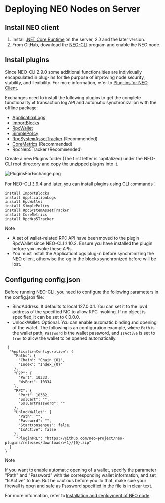 # Deploying NEO Nodes on Server

## Install NEO client

1. Install [.NET Core Runtime](https://www.microsoft.com/net/download/core#/runtime) on the server, 2.0 and the later version.
2. From GitHub, download the [NEO-CLI](https://github.com/neo-project/neo-cli/releases) program and enable the NEO node.

## Install plugins

Since NEO-CLI 2.9.0 some additional functionalities are individually encapsulated in plug-ins for the purpose of improving node security, stability, and flexibility. For more information, refer to [Plug-ins for NEO Client](../../node/plugin.md).

Exchanges need to install the following plugins to get the complete functionality of transaction log API and automatic synchronization with the offline package:

- [ApplicationLogs](https://github.com/neo-project/neo-plugins/releases/download/v2.10.2/ApplicationLogs.zip)
- [ImportBlocks](https://github.com/neo-project/neo-plugins/releases/download/v2.10.2/ImportBlocks.zip)
- [RpcWallet](https://github.com/neo-project/neo-plugins/releases/download/v2.10.2/RpcWallet.zip)
- [SimplePolicy](https://github.com/neo-project/neo-plugins/releases/download/v2.10.0/SimplePolicy.zip)
- [RpcSystemAssetTracker](https://github.com/neo-project/neo-plugins/releases/download/v2.10.2/RpcSystemAssetTracker.zip) (Recommended)
- [CoreMetrics](https://github.com/neo-project/neo-plugins/releases/download/v2.10.2/CoreMetrics.zip) (Recommended)
- [RpcNep5Tracker](https://github.com/neo-project/neo-plugins/tree/master/RpcNep5Tracker) (Recommended)

Create a new Plugins folder (The first letter is capitalized) under the NEO-CLI root directory and copy the unzipped plugins into it. 

![PluginsForExchange.png](C:/neo-project/docfx/docs/assets/PluginsForExchange.png)

For NEO-CLI 2.9.4 and later, you can install plugins using CLI commands：

```
install ImportBlocks
install ApplicationLogs
install RpcWallet
install SimplePolicy
install RpcSystemAssetTracker
install CoreMetrics
install RpcNep5Tracker 
```

> [!Note]
>
> - A set of wallet-related RPC API have been moved to the plugin RpcWallet since NEO-CLI 2.10.2. Ensure you have installed the plugin before you invoke these APIs.
> - You must install the ApplicationLogs plug-in before synchronizing the NEO client, otherwise the log in the blocks synchronized before will be lost.

## Configuring config.json

Before running NEO-CLI, you need to configure the following parameters in the config.json file:

- BindAddress: It defaults to local 127.0.0.1. You can set it to the ipv4 address of the specified NIC to allow RPC invoking. If no object is specified, it can be set to 0.0.0.0. 
- UnlockWallet: Optional. You can enable automatic binding and opening of the wallet. The following is an configuration example, where `Path` is the wallet path, `Password` is the wallet password, and `IsActive` is set to `true` to allow the wallet to be opened automatically. 

```
 {
  "ApplicationConfiguration": {
    "Paths": {
      "Chain": "Chain_{0}",
      "Index": "Index_{0}"
    },
    "P2P": {
      "Port": 10333,
      "WsPort": 10334
    },
    "RPC": {
      "Port": 10332,
      "SslCert": "",
      "SslCertPassword": ""
    },
    "UnlockWallet": {
      "Path": "",
      "Password": "",
      "StartConsensus": false,
      "IsActive": false
    },
     "PluginURL": "https://github.com/neo-project/neo-plugins/releases/download/v{1}/{0}.zip"
  } 
}
```

> [!Note]
>
> If you want to enable automatic opening of a wallet, specify the parameter "Path" and "Password" with the corresponding wallet information, and set "IsActive" to true. But be cautious before you do that, make sure your firewall is open and safe as Password specified in the file is in clear text.

For more information, refer to [Installation and deployment of NEO node](../../node/cli/setup.md).
